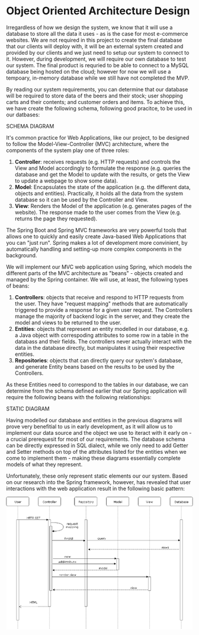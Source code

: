 # Object Oriented Architecture Design

Irregardless of how we design the system, we know that it will use a database to store all the data it uses - as is the case for most e-commerce websites. We are not required in this project to create the final database that our clients will deploy with, it will be an external system created and provided by our clients and we just need to setup our system to connect to it. However, during development, we will require our own database to test our system. The final product is requried to be able to connect to a MySQL database being hosted on the cloud; however for now we will use a tempoary, in-memory database while we still have not completed the MVP.

By reading our system requirements, you can determine that our database will be required to store data of the beers and their stock; user shopping carts and their contents; and customer orders and items. To achieve this, we have create the following schema, following good pracitce, to be used in our datbases:

SCHEMA DIAGRAM

It's common practice for Web Applications, like our project, to be designed to follow the Model-View-Controller (MVC) architecture, where the components of the system play one of three roles:
1. **Controller**: receives requests (e.g. HTTP requests) and controls the View and Model accordingly to formulate the response (e.g. queries the database and get the Model to update with the results, or gets the View to update a webpage to show some data).
1. **Model**: Encapsulates the state of the application (e.g. the different data, objects and entities). Practically, it holds all the data from the system database so it can be used by the Controller and View.
1. **View**: Renders the Model of the application (e.g. generates pages of the website). The response made to the user comes from the View (e.g. returns the page they requested).

The Spring Boot and Spring MVC frameworks are very powerful tools that allows one to quickly and easily create Java-based Web Applications that you can "just run". Spring makes a lot of development more convinient, by automatically handling and setting-up more complex components in the background.

We will implement our MVC web application using Spring, which models the different parts of the MVC architecture as "beans" - objects created and managed by the Spring container. We will use, at least, the following types of beans:
1. **Controllers**: objects that receive and respond to HTTP requests from the user. They have "request mapping" methods that are automatically triggered to provide a response for a given user request. The Controllers manage the majority of backend logic in the server, and they create the model and views to be returned to the user.
1. **Entities**: objects that represent an entity modelled in our database, e.g. a Java object with correspoding attributes to some row in a table in the databass and their fields. The controllers never actually interact with the data in the database directly, but manipulates it using their respective entities.
1. **Repositories**: objects that can directly query our system's database, and generate Entity beans based on the results to be used by the Controllers.

As these Entities need to correspond to the tables in our database, we can determine from the schema defined earlier that our Spring application will require the following beans with the following relationships:

STATIC DIAGRAM

Having modelled our database and entities in the previous diagrams will prove very benefitial to us in early development, as it will allow us to implement our data source and the object we use to iteract with it early on - a crucial prerequesit for most of our requirements. The database schema can be directly expressed in SQL dialect, while we only need to add Getter and Setter methods on top of the attributes listed for the entities when we come to implement them - making these diagrams essentially complete models of what they represent.

Unfortunately, these only represent static elements our our system. Based on our research into the Spring framework, however, has revealed that user interactions with the web application result in the following basic pattern:

![alt text](https://github.com/bstelea/spe_project/blob/bogdanRefact/portfolio/image/sequence_diagram.png "Dynamic UML Diagram")



